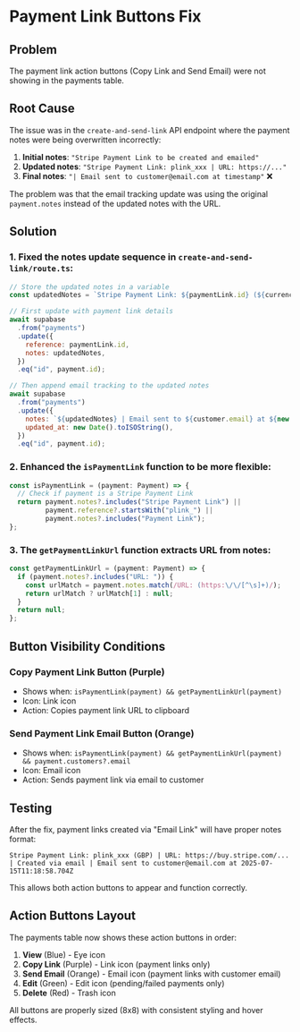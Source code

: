 # Payment Link Buttons Fix

## Problem
The payment link action buttons (Copy Link and Send Email) were not showing in the payments table.

## Root Cause
The issue was in the `create-and-send-link` API endpoint where the payment notes were being overwritten incorrectly:

1. **Initial notes**: `"Stripe Payment Link to be created and emailed"`
2. **Updated notes**: `"Stripe Payment Link: plink_xxx | URL: https://..."`
3. **Final notes**: `"| Email sent to customer@email.com at timestamp"` ❌

The problem was that the email tracking update was using the original `payment.notes` instead of the updated notes with the URL.

## Solution

### 1. Fixed the notes update sequence in `create-and-send-link/route.ts`:

```javascript
// Store the updated notes in a variable
const updatedNotes = `Stripe Payment Link: ${paymentLink.id} (${currency.toUpperCase()}) | URL: ${paymentLink.url} | Created via email`;

// First update with payment link details
await supabase
  .from("payments")
  .update({
    reference: paymentLink.id,
    notes: updatedNotes,
  })
  .eq("id", payment.id);

// Then append email tracking to the updated notes
await supabase
  .from("payments")
  .update({
    notes: `${updatedNotes} | Email sent to ${customer.email} at ${new Date().toISOString()}`,
    updated_at: new Date().toISOString(),
  })
  .eq("id", payment.id);
```

### 2. Enhanced the `isPaymentLink` function to be more flexible:

```javascript
const isPaymentLink = (payment: Payment) => {
  // Check if payment is a Stripe Payment Link
  return payment.notes?.includes("Stripe Payment Link") || 
         payment.reference?.startsWith("plink_") ||
         payment.notes?.includes("Payment Link");
};
```

### 3. The `getPaymentLinkUrl` function extracts URL from notes:

```javascript
const getPaymentLinkUrl = (payment: Payment) => {
  if (payment.notes?.includes("URL: ")) {
    const urlMatch = payment.notes.match(/URL: (https:\/\/[^\s]+)/);
    return urlMatch ? urlMatch[1] : null;
  }
  return null;
};
```

## Button Visibility Conditions

### Copy Payment Link Button (Purple)
- Shows when: `isPaymentLink(payment) && getPaymentLinkUrl(payment)`
- Icon: Link icon
- Action: Copies payment link URL to clipboard

### Send Payment Link Email Button (Orange)
- Shows when: `isPaymentLink(payment) && getPaymentLinkUrl(payment) && payment.customers?.email`
- Icon: Email icon
- Action: Sends payment link via email to customer

## Testing

After the fix, payment links created via "Email Link" will have proper notes format:
```
Stripe Payment Link: plink_xxx (GBP) | URL: https://buy.stripe.com/... | Created via email | Email sent to customer@email.com at 2025-07-15T11:18:58.704Z
```

This allows both action buttons to appear and function correctly.

## Action Buttons Layout

The payments table now shows these action buttons in order:
1. **View** (Blue) - Eye icon
2. **Copy Link** (Purple) - Link icon (payment links only)
3. **Send Email** (Orange) - Email icon (payment links with customer email)
4. **Edit** (Green) - Edit icon (pending/failed payments only)
5. **Delete** (Red) - Trash icon

All buttons are properly sized (8x8) with consistent styling and hover effects. 